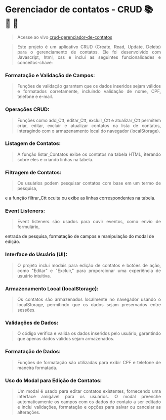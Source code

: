 # Gerenciador de contatos - CRUD 📚 🚀 🎯
> Acesse ao vivo
[crud-gerenciador-de-contatos](crud-gerenciador-de-contatos.netlify.app/)

> <div style="text-align:justify"> Este projeto é um aplicativo CRUD (Create, Read, Update, Delete) para o gerenciamento de contatos. Ele foi desenvolvido com Javascript, html, css e inclui as seguintes funcionalidades e conceitos-chave: </p>

### Formatação e Validação de Campos: 
> <div style="text-align:justify"> Funções de validação garantem que os dados inseridos sejam válidos e formatados corretamente, incluindo validação de nome, CPF, telefone e e-mail. </p>

### Operações CRUD: 
> <div style="text-align:justify"> Funções como add_Ctt, editar_Ctt, excluir_Ctt e atualizar_Ctt permitem criar, editar, excluir e atualizar contatos na lista de contatos, interagindo com o armazenamento local do navegador (localStorage). </p>

### Listagem de Contatos: 
> <div style="text-align:justify"> A função listar_Contatos exibe os contatos na tabela HTML, iterando sobre eles e criando linhas na tabela. </p>

### Filtragem de Contatos: 
> <div style="text-align:justify"> Os usuários podem pesquisar contatos com base em um termo de pesquisa,
e a função filtrar_Ctt oculta ou exibe as linhas correspondentes na tabela. </p>

### Event Listeners: 
> <div style="text-align:justify"> Event listeners são usados para ouvir eventos, como envio de formulário,
 entrada de pesquisa, formatação de campos e manipulação do modal de edição. </p>

### Interface do Usuário (UI): 
> <div style="text-align:justify"> O projeto inclui modais para edição de contatos e botões de ação, como "Editar" e "Excluir," para proporcionar uma experiência de usuário intuitiva. </p>

### Armazenamento Local (localStorage): 
> <div style="text-align:justify"> Os contatos são armazenados localmente no navegador usando o localStorage, permitindo que os dados sejam preservados entre sessões. </p>

### Validações de Dados: 
> <div style="text-align:justify"> O código verifica e valida os dados inseridos pelo usuário, garantindo que apenas dados válidos sejam armazenados. </p>

### Formatação de Dados: 
> <div style="text-align:justify"> Funções de formatação são utilizadas para exibir CPF e telefone de maneira formatada. </p>

### Uso do Modal para Edição de Contatos: 
> <div style="text-align:justify"> Um modal é usado para editar contatos existentes, fornecendo uma interface amigável para os usuários. O modal preenche automaticamente os campos com os dados do contato a ser editado e inclui validações, formatação e opções para salvar ou cancelar as alterações. </p>